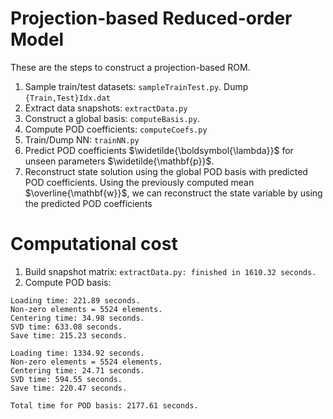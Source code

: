 
# Projection-based Reduced-order Model

These are the steps to construct a projection-based ROM. 

1. Sample train/test datasets: `sampleTrainTest.py`. Dump `{Train,Test}Idx.dat`
1. Extract data snapshots: `extractData.py`
1. Construct a global basis: `computeBasis.py`. 
1. Compute POD coefficients: `computeCoefs.py`
1. Train/Dump NN: `trainNN.py`
1. Predict POD coefficients $\widetilde{\boldsymbol{\lambda}}$ for unseen parameters $\widetilde{\mathbf{p}}$.
1. Reconstruct state solution using the global POD basis with predicted POD coefficients. Using the previously computed mean $\overline{\mathbf{w}}$, we can reconstruct the state variable by using the predicted POD coefficients

# Computational cost

1. Build snapshot matrix: `extractData.py: finished in 1610.32 seconds.`
1. Compute POD basis: 
```
Loading time: 221.89 seconds.
Non-zero elements = 5524 elements.
Centering time: 34.98 seconds.
SVD time: 633.08 seconds.
Save time: 215.23 seconds.

Loading time: 1334.92 seconds.
Non-zero elements = 5524 elements.
Centering time: 24.71 seconds.
SVD time: 594.55 seconds.
Save time: 220.47 seconds.

Total time for POD basis: 2177.61 seconds.
```
